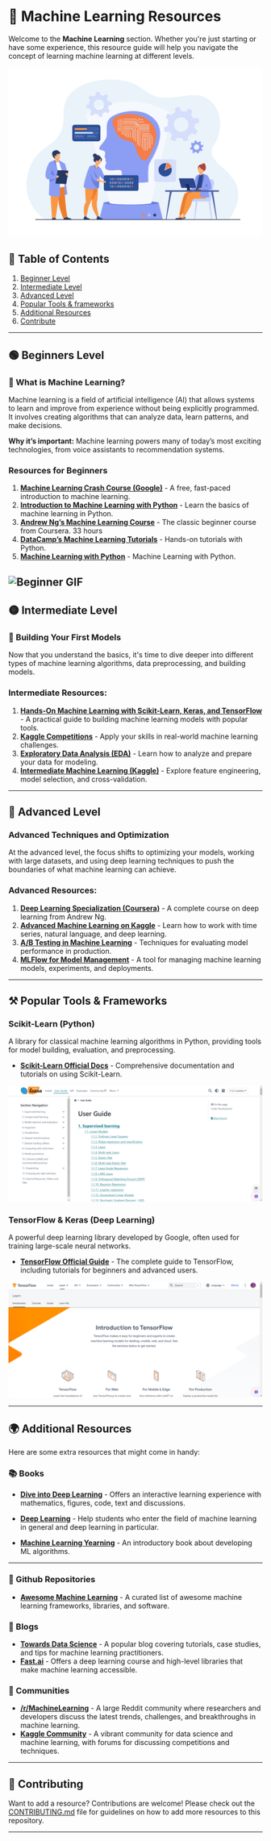 # 🤖 Machine Learning Resources

Welcome to the **Machine Learning** section. Whether you're just starting or have some experience, this resource guide will help you navigate the concept of learning machine learning  at different levels.

![Machine Learning](./assets/machinelearning.jpg)

## 📑 Table of Contents
1. [Beginner Level](#-beginner-level)
2. [Intermediate Level](#-intermediate-level)
3. [Advanced Level](#-advanced-level)
4. [Popular Tools & frameworks](#-popular-tools-and-frameworks)
5. [Additional Resources](#-additional-resources)
6. [Contribute](#-contribute)


---

## 🟢 Beginners Level

### 🧠 What is Machine Learning?
Machine learning is a field of artificial intelligence (AI) that allows systems to learn and improve from experience without being explicitly programmed. It involves creating algorithms that can analyze data, learn patterns, and make decisions.

**Why it’s important:** Machine learning powers many of today’s most exciting technologies, from voice assistants to recommendation systems.

### Resources for Beginners

1. **[Machine Learning Crash Course (Google)](https://developers.google.com/machine-learning/crash-course)** - A free, fast-paced introduction to machine learning.
2. **[Introduction to Machine Learning with Python](https://realpython.com/learning-paths/machine-learning-python/)** - Learn the basics of machine learning in Python.
3. **[Andrew Ng’s Machine Learning Course](https://www.coursera.org/learn/machine-learning)** - The classic beginner course from Coursera. 33 hours
4. **[DataCamp’s Machine Learning Tutorials](https://www.datacamp.com/courses/intro-to-machine-learning-with-python)** - Hands-on tutorials with Python.
5. **[Machine Learning with Python](https://www.freecodecamp.org/learn/machine-learning-with-python/)** -
Machine Learning with Python.

![Beginner GIF](https://i.giphy.com/media/v1.Y2lkPTc5MGI3NjExa3UwdzBvdm01Z3luM3kwemhpOTMycHZtcTRmbmxwMzJ6NnFuMGdlayZlcD12MV9pbnRlcm5hbF9naWZfYnlfaWQmY3Q9Zw/voMyf7YAM2GjSx0Yw9/giphy.gif)
---

## 🟡 Intermediate Level

### 📱 Building Your First Models
Now that you understand the basics, it's time to dive deeper into different types of machine learning algorithms, data preprocessing, and building models.

### Intermediate Resources:
1. **[Hands-On Machine Learning with Scikit-Learn, Keras, and TensorFlow](https://www.oreilly.com/library/view/hands-on-machine/9781492032632/)** - A practical guide to building machine learning models with popular tools.
2. **[Kaggle Competitions](https://www.kaggle.com/competitions)** - Apply your skills in real-world machine learning challenges.
3. **[Exploratory Data Analysis (EDA)](https://towardsdatascience.com/exploratory-data-analysis-8fc1cb20fd15)** - Learn how to analyze and prepare your data for modeling.
4. **[Intermediate Machine Learning (Kaggle)](https://www.kaggle.com/learn/intermediate-machine-learning)** - Explore feature engineering, model selection, and cross-validation.

---

## 🔴 Advanced Level

### Advanced Techniques and Optimization
At the advanced level, the focus shifts to optimizing your models, working with large datasets, and using deep learning techniques to push the boundaries of what machine learning can achieve.

### Advanced Resources:
1. **[Deep Learning Specialization (Coursera)](https://www.coursera.org/specializations/deep-learning)** - A complete course on deep learning from Andrew Ng.
2. **[Advanced Machine Learning on Kaggle](https://www.kaggle.com/learn/advanced-machine-learning)** - Learn how to work with time series, natural language, and deep learning.
3. **[A/B Testing in Machine Learning](https://medium.com/swlh/a-b-testing-in-machine-learning-107d9b3a0059)** - Techniques for evaluating model performance in production.
4. **[MLFlow for Model Management](https://mlflow.org/)** - A tool for managing machine learning models, experiments, and deployments.

---

## ⚒️ Popular Tools & Frameworks

### **Scikit-Learn** (Python)
A library for classical machine learning algorithms in Python, providing tools for model building, evaluation, and preprocessing.

- **[Scikit-Learn Official Docs](https://scikit-learn.org/stable/user_guide.html)** - Comprehensive documentation and tutorials on using Scikit-Learn.

![Scikit-Learn](/MachineLearning/assets/scikit-learn.png)

### **TensorFlow & Keras** (Deep Learning)
A powerful deep learning library developed by Google, often used for training large-scale neural networks.

- **[TensorFlow Official Guide](https://www.tensorflow.org/learn)** - The complete guide to TensorFlow, including tutorials for beginners and advanced users.

![TensorFlow](/MachineLearning/assets/TensorFlow.png)


---

## 🌍 Additional Resources

Here are some extra resources that might come in handy:

### 📚 Books
- **[Dive into Deep Learning](https://d2l.ai/)** - Offers an interactive learning experience with mathematics, figures, code, text and discussions.
- **[Deep Learning](https://www.deeplearningbook.org/)** - Help students who enter the field of machine learning in general and deep learning in particular.

- **[Machine Learning Yearning](https://info.deeplearning.ai/machine-learning-yearning-book)** - An introductory book about developing ML algorithms. 


---

### 📂 Github Repositories
- **[Awesome Machine Learning](https://github.com/josephmisiti/awesome-machine-learning)** - A curated list of awesome machine learning frameworks, libraries, and software.

### 📝 Blogs
- **[Towards Data Science](https://towardsdatascience.com/)** - A popular blog covering tutorials, case studies, and tips for machine learning practitioners.
- **[Fast.ai](https://www.fast.ai/)** - Offers a deep learning course and high-level libraries that make machine learning accessible.

### 👥 Communities
- **[/r/MachineLearning](https://www.reddit.com/r/MachineLearning/)** - A large Reddit community where researchers and developers discuss the latest trends, challenges, and breakthroughs in machine learning.
- **[Kaggle Community](https://www.kaggle.com/discussion)** - A vibrant community for data science and machine learning, with forums for discussing competitions and techniques.

---

## 🤝 Contributing
Want to add a resource? Contributions are welcome! Please check out the [CONTRIBUTING.md](../CONTRIBUTING.md) file for guidelines on how to add more resources to this repository.

---

